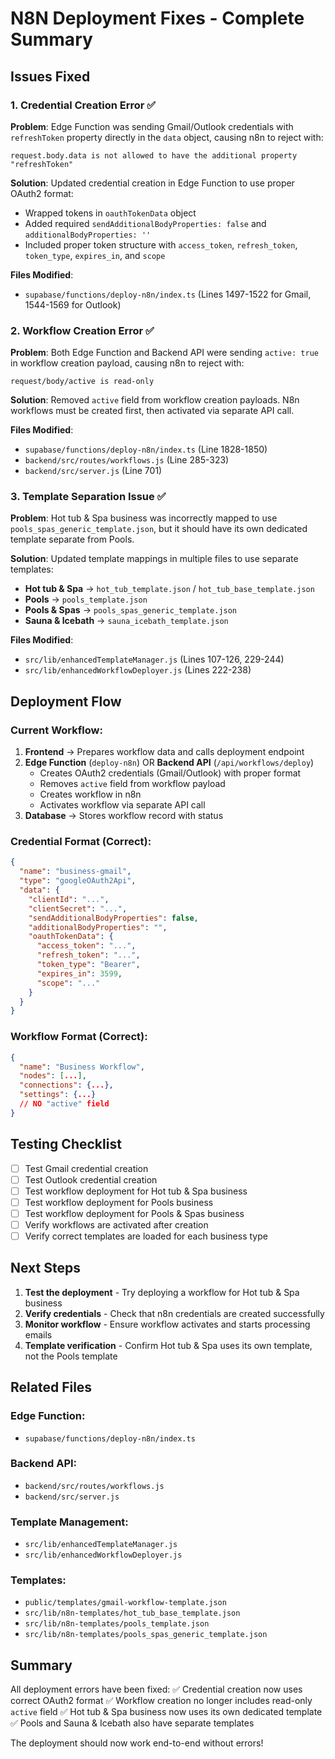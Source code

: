 # N8N Deployment Fixes - Complete Summary

## Issues Fixed

### 1. **Credential Creation Error** ✅
**Problem**: Edge Function was sending Gmail/Outlook credentials with `refreshToken` property directly in the `data` object, causing n8n to reject with:
```
request.body.data is not allowed to have the additional property "refreshToken"
```

**Solution**: Updated credential creation in Edge Function to use proper OAuth2 format:
- Wrapped tokens in `oauthTokenData` object
- Added required `sendAdditionalBodyProperties: false` and `additionalBodyProperties: ''`
- Included proper token structure with `access_token`, `refresh_token`, `token_type`, `expires_in`, and `scope`

**Files Modified**:
- `supabase/functions/deploy-n8n/index.ts` (Lines 1497-1522 for Gmail, 1544-1569 for Outlook)

### 2. **Workflow Creation Error** ✅
**Problem**: Both Edge Function and Backend API were sending `active: true` in workflow creation payload, causing n8n to reject with:
```
request/body/active is read-only
```

**Solution**: Removed `active` field from workflow creation payloads. N8n workflows must be created first, then activated via separate API call.

**Files Modified**:
- `supabase/functions/deploy-n8n/index.ts` (Line 1828-1850)
- `backend/src/routes/workflows.js` (Line 285-323)
- `backend/src/server.js` (Line 701)

### 3. **Template Separation Issue** ✅
**Problem**: Hot tub & Spa business was incorrectly mapped to use `pools_spas_generic_template.json`, but it should have its own dedicated template separate from Pools.

**Solution**: Updated template mappings in multiple files to use separate templates:
- **Hot tub & Spa** → `hot_tub_template.json` / `hot_tub_base_template.json`
- **Pools** → `pools_template.json`
- **Pools & Spas** → `pools_spas_generic_template.json`
- **Sauna & Icebath** → `sauna_icebath_template.json`

**Files Modified**:
- `src/lib/enhancedTemplateManager.js` (Lines 107-126, 229-244)
- `src/lib/enhancedWorkflowDeployer.js` (Lines 222-238)

## Deployment Flow

### Current Workflow:
1. **Frontend** → Prepares workflow data and calls deployment endpoint
2. **Edge Function** (`deploy-n8n`) OR **Backend API** (`/api/workflows/deploy`)
   - Creates OAuth2 credentials (Gmail/Outlook) with proper format
   - Removes `active` field from workflow payload
   - Creates workflow in n8n
   - Activates workflow via separate API call
3. **Database** → Stores workflow record with status

### Credential Format (Correct):
```json
{
  "name": "business-gmail",
  "type": "googleOAuth2Api",
  "data": {
    "clientId": "...",
    "clientSecret": "...",
    "sendAdditionalBodyProperties": false,
    "additionalBodyProperties": "",
    "oauthTokenData": {
      "access_token": "...",
      "refresh_token": "...",
      "token_type": "Bearer",
      "expires_in": 3599,
      "scope": "..."
    }
  }
}
```

### Workflow Format (Correct):
```json
{
  "name": "Business Workflow",
  "nodes": [...],
  "connections": {...},
  "settings": {...}
  // NO "active" field
}
```

## Testing Checklist

- [ ] Test Gmail credential creation
- [ ] Test Outlook credential creation  
- [ ] Test workflow deployment for Hot tub & Spa business
- [ ] Test workflow deployment for Pools business
- [ ] Test workflow deployment for Pools & Spas business
- [ ] Verify workflows are activated after creation
- [ ] Verify correct templates are loaded for each business type

## Next Steps

1. **Test the deployment** - Try deploying a workflow for Hot tub & Spa business
2. **Verify credentials** - Check that n8n credentials are created successfully
3. **Monitor workflow** - Ensure workflow activates and starts processing emails
4. **Template verification** - Confirm Hot tub & Spa uses its own template, not the Pools template

## Related Files

### Edge Function:
- `supabase/functions/deploy-n8n/index.ts`

### Backend API:
- `backend/src/routes/workflows.js`
- `backend/src/server.js`

### Template Management:
- `src/lib/enhancedTemplateManager.js`
- `src/lib/enhancedWorkflowDeployer.js`

### Templates:
- `public/templates/gmail-workflow-template.json`
- `src/lib/n8n-templates/hot_tub_base_template.json`
- `src/lib/n8n-templates/pools_template.json`
- `src/lib/n8n-templates/pools_spas_generic_template.json`

## Summary

All deployment errors have been fixed:
✅ Credential creation now uses correct OAuth2 format
✅ Workflow creation no longer includes read-only `active` field
✅ Hot tub & Spa business now uses its own dedicated template
✅ Pools and Sauna & Icebath also have separate templates

The deployment should now work end-to-end without errors!


